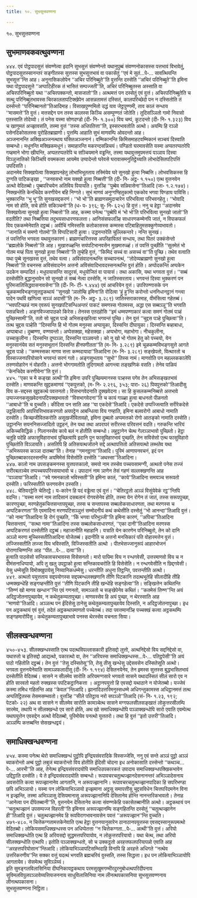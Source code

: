 ```yaml
---
title: १०. सुभसुत्तवण्णना

---
```

१०. सुभसुत्तवण्णना  


## सुभमाणवकवत्थुवण्णना

४४४. एवं पोट्ठपादसुत्तं संवण्णेत्वा इदानि सुभसुत्तं संवण्णेन्तो यथानुपुब्बं संवण्णनोकासस्स पत्तभावं विभावेतुं, पोट्ठपादसुत्तस्सानन्तरं सङ्गीतस्स सुत्तस्स सुभसुत्तभावं वा पकासेतुं ‘‘एवं मे सुतं…पे॰… सावत्थियन्ति सुभसुत्त’’न्ति आह। अनुनासिकलोपेन ‘‘अचिर परिनिब्बुते’’ति वुत्तन्ति दस्सेति ‘‘अचिरं परिनिब्बुते’’ति इमिना यथा पोट्ठपादसुत्ते ‘‘अप्पाटिहीरक तं भासितं सम्पज्जती’’ति, अचिरं परिनिब्बुतस्स अस्साति वा अचिरपरिनिब्बुतो यथा ‘‘अचिरपक्कन्तो, मासजातो’’ति। अत्थमत्तं पन दस्सेतुं एवं वुत्तं। अचिरपरिनिब्बुतेति च सत्थु परिनिब्बुतभावस्स चिरकालतापटिक्खेपेन आसन्नतामत्तं दस्सितं, कालपरिच्छेदो पन न दस्सितोति तं दस्सेन्तो ‘‘परिनिब्बानतो’’तिआदिमाह। विसाखपुण्णमितो उद्धं याव जेट्ठपुण्णमी, ताव कालं सन्धाय ‘‘मासमत्ते’’ति वुत्तं। मत्तसद्देन पन तस्स कालस्स किञ्चि असम्पुण्णतं जोतेति। तुदिसञ्ञितो गामो निवासो एतस्साति तोदेय्यो। तं पनेस यस्मा सोणदण्डो (दी॰ नि॰ १.३००) विय चम्पं, कूटदन्तो (दी॰ नि॰ १.३२३) विय च खाणुमतं अज्झावसति, तस्मा वुत्तं ‘‘तस्स अधिपतित्ता’’ति, इस्सरभावतोति अत्थो। अयम्पि हि रञ्ञो पसेनदिकोसलस्स पुरोहितब्राह्मणो। पुत्तम्पि आहाति सुभं माणवम्पि ओवदन्तो आह।  
अञ्जनानन्ति अक्खिअञ्जनत्थाय घंसितअञ्जनानं। वम्मिकानन्ति किमिसमाहटवम्मिकानं सञ्चयं दिस्वाति सम्बन्धो। मधूनन्ति मक्खिकमधूनं। समाहारन्ति मकरन्दसन्निचयं। पण्डितो घरमावसेति यस्मा अप्पतरप्पतरेपि गय्हमाने भोगा खीयन्ति, अप्पतरप्पतरेपि च सञ्चियमाने वड्ढन्ति, तस्मा यथावुत्तमुपमत्तयं पञ्ञाय दिस्वा विञ्ञुजातिको किञ्चिपि वयमकत्वा आयमेव उप्पादेन्तो घरेवसे घरावासमनुतिट्ठेय्याति लोभादेसितपटिपत्तिं उपदिसति।  
अदानमेव सिक्खापेत्वा सिक्खापनहेतु लोभाभिभूतताय तस्मिंयेव घरे सुनखो हुत्वा निब्बत्ति। लोभवसिकस्स हि दुग्गति पाटिकङ्खा , ‘‘जनवसभो नाम यक्खो हुत्वा निब्बत्ती’’ति (दी॰ नि॰ अट्ठ॰ १.१५०) एत्थ वुत्तनयेन अत्थो वेदितब्बो। पुब्बपरिचयेन अतिविय पियायति। वुत्तञ्हि ‘‘पुब्बेव सन्निवासेना’’तिआदि (जा॰ १.२.१७४)। निक्खन्तेति केनचिदेव करणीयेन बहि निग्गते। सुभं माणवं अनुग्गण्हितुकामो एककोव भगवा पिण्डाय पाविसि। भुक्कारन्ति ‘‘भु भू’’ति सुनखसद्दकरणं। ‘‘भो भो’’ति ब्राह्मणसमुदाचारेन परिभवित्वा परिभवनहेतु। ‘‘भोवादि नाम सो होति, सचे होति सकिञ्चनो’’ति (ध॰ प॰ ३९६; सु॰ नि॰ ६२५) हि वुत्तं। ननु च हेट्ठा ‘‘अदानमेव सिक्खापेत्वा सुनखो हुत्वा निब्बत्तो’’ति आह, कस्मा पनेत्थ ‘‘पुब्बेपि मं ‘भो भो’ति परिभवित्वा सुनखो जातो’’ति वदतीति? तथा निब्बत्तिया तदुभयसाधारणफलत्ता। आनिसंसफलञ्हि साधारणकम्मेनपि जातं, न विपाकफलं विय एककम्मेनेवाति दट्ठब्बं। अवीचिं गमिस्ससि कतोकासस्स कम्मस्स पटिबाहितुमसक्कुणेय्यभावतो। ‘‘जानाति मं समणो गोतमो’’ति विप्पटिसारी हुत्वा। उद्धनन्तरेति चुल्लिकन्तरे। नन्ति सुनखं।  
तं पवत्तिन्ति भगवता यथावुत्तकारणं। ब्राह्मणचारित्तस्स अपरिहापिततं सन्धाय, तथा पितरं उक्कंसेन्तो ‘‘ब्रह्मलोके निब्बत्तो’’ति आह। मुखारुळ्हन्ति सयंपटिभानवसेन मुखमारुळ्हं। तं पवत्तिं पुच्छीति ‘‘सुतमेतं भो गोतम मय्हं पिता सुनखो हुत्वा निब्बत्तो’’ति तुम्हेहि वुत्तं, ‘‘किमिदं सच्चं वा असच्चं वा’’ति पुच्छि। तथेव वत्वाति यथा पुब्बे सुनखस्स वुत्तं, तथेव वत्वा। अविसंवादनत्थन्ति सच्चापनत्थं, ‘‘तोदेय्यब्राह्मणो सुनखो हुत्वा निब्बत्तो’’ति वचनस्स अविसंवादनेन अत्तनो अविसंवादिभावदस्सनत्थन्ति वुत्तं होति। अप्पोदकन्ति अप्पकेन उदकेन सम्पादितं। मधुपायासन्ति सादुरसं, मधुयोजितं वा पायासं। तथा अकासि, यथा भगवता वुत्तं। ‘‘सब्बं दस्सेसीति बुद्धानुभावेन सो सुनखो तं सब्बं नेत्वा दस्सेसि, न जातिस्सरताय। भगवन्तं दिस्वा भुक्करणं पन पुरिमजातिसिद्धवासनावसेना’’ति (दी॰ नि॰ टी॰ १.४४४) एवं आचरियेन वुत्तं। उपरिपण्णासके पन चूळकम्मविभङ्गसुत्तट्ठकथायं ‘‘सुनखो ‘ञातोम्हि इमिना’ति रोदित्वा ‘हुं हु’न्ति करोन्तो धननिधानट्ठानं गन्त्वा पादेन पथविं खणित्वा सञ्ञं अदासी’’ति (म॰ नि॰ अट्ठ॰ ३.२८९) जातिस्सराकारमाह, वीमंसित्वा गहेतब्बं।  
‘‘भवपटिच्छन्नं नाम एवरूपं सुनखपटिसन्धिअन्तरं पाकटं समणस्स गोतमस्स, अद्धा एस सब्बञ्ञू’’ति भगवति पसन्नचित्तो। अङ्गविज्जापाठको किरेस। तेनस्स एतदहोसि ‘‘इमं धम्मपण्णाकारं कत्वा समणं गोतमं पञ्हं पुच्छिस्सामी’’ति, ततो सो चुद्दस पञ्हे अभिसङ्खरित्वा भगवन्तं पुच्छि। तेन वुत्तं ‘‘चुद्दस पञ्हे पुच्छित्वा’’ति। तत्थ चुद्दस पञ्हेति ‘‘दिस्सन्ति हि भो गोतम मनुस्सा अप्पायुका, दिस्सन्ति दीघायुका। दिस्सन्ति बव्हाबाधा, अप्पाबाधा। दुब्बण्णा, वण्णवन्तो। अप्पेसक्खा, महेसक्खा। अप्पभोगा, महाभोगा। नीचकुलीना, उच्चाकुलीना। दिस्सन्ति दुप्पञ्ञा, दिस्सन्ति पञ्ञवन्तो। को नु खो भो गोतम हेतु को पच्चयो, येन मनुस्सानंयेव सतं मनुस्सभूतानं दिस्सन्ति हीनपणीतता’’ति (म॰ नि॰ ३.२८९) इमे चूळकम्मविभङ्गसुत्ते आगते चुद्दस पञ्हे। ‘‘कम्मस्सका माणव सत्ता कम्मदायादा’’तिआदिना (म॰ नि॰ ३.२८९) सङ्खेपतो, वित्थारतो च विस्सज्जनपरियोसाने भगवन्तं सरणं गतो। अङ्गसुभताय ‘‘सुभो’’ तिस्स नामं। माणवोति पन महल्लककालेपि तरुणवोहारेन नं वोहरति। अत्तनो भोगगामतोति तुदिगामतो आगन्त्वा तङ्खणिकं वसति। तेनेव पाळियं ‘‘केनचिदेव करणीयेना’’ति वुत्तं।  
४४५. ‘‘एका च मे कङ्खा अत्थी’’ति इमिना उपरि पुच्छियमानस्स पञ्हस्स पगेव तेन अभिसङ्खतभावं दस्सेति। माणवकन्ति खुद्दकमाणवं ‘‘एकपुत्तको, (म॰ नि॰ २.२९६, ३५३; पारा॰ २६) पियपुत्तको’’तिआदीसु विय क-सद्दस्स खुद्दकत्थे पवत्तनतो। विसभागवेदनाति दुक्खवेदना। सा हि कुसलकम्मनिब्बत्ते अत्तभावे उप्पज्जनकसुखवेदनापटिपक्खभावतो ‘‘विसभागवेदना’’ति च कायं गाळ्हा हुत्वा बाधनतो पीळनतो ‘‘आबाधो’’ति च वुच्चति। कीदिसा पन साति आह ‘‘या एकदेसे’’तिआदि। एकदेसे उप्पज्जित्वाति सरीरेकदेसे उट्ठहित्वापि अपरिवत्तिभावकरणतो अयपट्टेन आबन्धित्वा विय गण्हाति, इमिना बलवरोगो आबाधो नामाति दस्सेति। किच्छजीवितकरोति असुखजीवितावहो, इमिना दुब्बलो अप्पमत्तको रोगो आतङ्को नामाति दस्सेति। उट्ठानन्ति सयननिसज्जादितो उट्ठहनं, तेन यथा तथा अपरापरं सरीरस्स परिवत्तनं वदति। गरुकन्ति भारियं अकिच्चसिद्धिकं। गिलानस्सेव काये बलं न होतीति सम्बन्धो। लहुट्ठानेन चेत्थ गेलञ्ञाभावो पुच्छितो। हेट्ठा चतूहि पदेहि अफासुविहाराभावं पुच्छित्वापि इदानि पुन फासुविहारभावं पुच्छति, तेन सविसेसो एत्थ फासुविहारो पुच्छितोति विञ्ञायति। असतिपि हि अतिसयत्थजोतने सद्दे अत्थापत्तितो अतिसयत्थो लब्भतेव यथा ‘‘अभिरूपस्स कञ्ञा दातब्बा’’ति। तेनाह ‘‘गमनट्ठाना’’तिआदि। पुरिमं आणापनवचनं, इदं पन पुच्छितब्बाकारदस्सनन्ति अयमिमेसं विसेसोति दस्सेति ‘‘अथस्सा’’तिआदिना।  
४४७. कालो नाम उपसङ्कमनस्स युत्तपत्तकालो, समयो नाम तस्सेव पच्चयसामग्गी, अत्थतो पनेस तज्जं सरीरबलञ्चेव तप्पच्चयपरिस्सयाभावो च। उपादानं नाम ञाणेन तेसं गहणं सल्लक्खणन्ति आह ‘‘पञ्ञाया’’तिआदि। ‘‘स्वे गमनकालो भविस्सती’’ति इमिना कालं, ‘‘काये’’तिआदिना समयञ्च सरूपतो दस्सेति। फरिस्सतीति फरणवसेन ठस्सति।  
४४८. चेतियरट्ठेति चेतिरट्ठे। य-कारेन हि पदं वड्ढेत्वा एवं वुत्तं। ‘‘चेतिरट्ठतो अञ्ञं विसुंयेवेकं रट्ठ’’न्तिपि वदन्ति। ‘‘यस्मा मरणं नाम तादिसानं दसबलानं रोगवसेनेव होति, तस्मा येन रोगेन तं जातं, तस्स सरूपपुच्छा, कारणपुच्छा, मरणहेतुकचित्तसन्तापपुच्छा, तस्स च सन्तापस्स सब्बलोकसाधारणता, तथा मरणस्स च अप्पटिकरणता’’ति एवमादिना मरणपटिसञ्ञुत्तं सम्मोदनीयं कथं कथेसीति दस्सेतुं ‘‘भो आनन्दा’’तिआदि वुत्तं। ‘‘को नामा’’तिआदिना हि रोगं पुच्छति, ‘‘किं भगवा परिभुञ्जी’’ति इमिना कारणं, ‘‘अपिचा’’तिआदिना चित्तसन्तापं, ‘‘सत्था नामा’’तिआदिना तस्स सब्बलोकसाधारणतं, ‘‘एका दानी’’तिआदिना मरणस्स अप्पटिकरणतं दस्सेतीति दट्ठब्बं। महाजानीति महाहानि। यत्राति येन कारणेन परिनिब्बुतो, तेन को दानि अञ्ञो मरणा मुच्चिस्सतीतिआदिना योजेतब्बं। इदानीति च अत्तनो मनसिकारं पति वोहारमत्तेन वुत्तं। लज्जिस्सतीति लज्जा विय भविस्सति, विज्जिस्सतीति अत्थो । पीतभेसज्जानुरूपं आहारभोजनं पोराणाचिण्णन्ति आह ‘‘पीत…पे॰… दत्वा’’ति।  
हुत्वाति पाठसेसो सन्तिकावचरभावस्स विसेसनतो। मारो पापिमा विय न रन्धगवेसी, उत्तरमाणवो विय च न वीमंसनाधिप्पायो, अपि तु खलु उपट्ठाको हुत्वा सन्तिकावचरोति हि विसेसेति। न रन्धगवेसीति न छिद्दगवेसी। येसु धम्मेसूति विमोक्खुपायेसु निय्यानिकधम्मेसु। धरन्तीति अधुना तिट्ठन्ति, पवत्तन्तीति अत्थो।  
४४९. अत्थतो पयुत्तताय सद्दपयोगस्स सद्दपबन्धलक्खणानि तीणि पिटकानि तदत्थभूतेहि सीलादीहि तीहि धम्मक्खन्धेहि सङ्गय्हन्तीति वुत्तं ‘‘तीणि पिटकानि तीहि खन्धेहि सङ्गहेत्वा’’ति। सङ्खित्तेन कथितन्ति ‘‘तिण्णं खो माणव खन्धान’’न्ति एवं गणनतो, सामञ्ञतो च सङ्खेपेनेव कथितं। ‘‘कतमेसं तिण्ण’’न्ति अयं अदिट्ठजोतनापुच्छायेव, न कथेतुकम्यतापुच्छा। माणवस्सेव हि अयं पुच्छा, न थेरस्साति आह ‘‘माणवो’’तिआदि। अञ्ञत्थ पन ईदिसेसु ठानेसु कथेतुकम्यतापुच्छायेव दिस्सति, न अदिट्ठजोतनापुच्छा। इध पन अट्ठकथायं एवं वुत्तं, तदेतं अट्ठकथापमाणतो पच्चेतब्बं। तदा पवत्तमानञ्हि पच्चक्खं कत्वा अट्ठकथम्पि सङ्गहमारोपिंसु। कथेतुकम्यतापुच्छाभावे पनस्स थेरस्सेव वचनता सिया।  


## सीलक्खन्धवण्णना

४५०-४५३. सीलक्खन्धस्साति एत्थ पदत्थविपल्लासकारी इतिसद्दो लुत्तो, अत्थनिद्देसो विय सद्दनिद्देसो वा, यथारुतो च इतिसद्दो आद्यत्थो, पकारत्थो वा, तेन ‘‘अरियस्स समाधिक्खन्धस्स…पे॰… पतिट्ठपेसी’’ति अयं पाठो गहितोति दट्ठब्बं। तेन वुत्तं ‘‘तेसु दस्सितेसू’’ति, तेसु तीसु खन्धेसु उद्देसवसेन दस्सितेसूति अत्थो। भगवता वुत्तनयेनेवाति सामञ्ञफलादीसु (दी॰ नि॰ १.१९४) देसितनयेनेव, तेन इमस्स सुत्तस्स बुद्धभासितभावं दस्सेतीति वेदितब्बं। सासने न सीलमेव सारोति अरियमग्गसारे भगवतो सासने यथादस्सितं सीलं सारो एव न होति सारवतो महतो रुक्खस्स पपटिकट्ठानिकत्ता । अट्ठानपयुत्तो हि एवसद्दो यथाठाने न योजेतब्बो। यज्जेवं कस्मा तमिध गहितन्ति आह ‘‘केवल’’न्तिआदि। झानादिउत्तरिमनुस्सधम्मे अधिगन्तुकामस्स अधिट्ठानमत्तं तत्थ अप्पतिट्ठितस्स तेसमसम्भवतो। वुत्तञ्हि ‘‘सीले पतिट्ठाय नरो सपञ्ञो’’तिआदि (सं॰ नि॰ १.२३, १९२; पेटको॰ २२) अथ वा सासने न सीलमेव सारोति कामञ्चेत्थ सासने मग्गफलसीलसङ्खातं लोकुत्तरसीलम्पि सारमेव, तथापि न सीलक्खन्धो एव सारो होति, अथ खो समाधिक्खन्धोपि पञ्ञाक्खन्धोपि सारो एवाति एवम्पेत्थ यथापयुत्तेन एवसद्देन अत्थो वेदितब्बो, पुरिमोयेव पनत्थो युत्ततरो। तथा हि वुत्तं ‘‘इतो उत्तरी’’तिआदि। अञ्ञम्पि कत्तब्बन्ति सेसखन्धद्वयं।  


## समाधिक्खन्धवण्णना

४५४. कस्मा पनेत्थ थेरो समाधिक्खन्धं पुट्ठोपि इन्द्रियसंवरादिके विस्सज्जेसि, ननु एवं सन्ते अञ्ञं पुट्ठो अञ्ञं ब्याकरोन्तो अम्बं पुट्ठो लबुजं ब्याकरोन्तो विय होतीति ईदिसी चोदना इध अनोकासाति दस्सेन्तो ‘‘कथञ्च…पे॰… आरभी’’ति आह, तेनेत्थ इन्द्रियसंवरादयोपि समाधिउपकारकतं उपादाय समाधिक्खन्धपक्खिकभावेन उद्दिट्ठाति दस्सेति। ये ते इन्द्रियसंवरादयोति सम्बन्धो। रूपावचरचतुत्थज्झानदेसनानन्तरं अभिञ्ञादेसनाय अवसरोति कत्वा रूपज्झानानेव आगतानि, न अरूपज्झानानि। रूपावचरचतुत्थज्झानपादिका हि सपरिभण्डा छपि अभिञ्ञायो। यस्मा पन लोकियाभिञ्ञायो इज्झमाना अट्ठसु समापत्तीसु चुद्दसविधेन चित्तपरिदमनेन विना न इज्झन्ति, तस्मा अभिञ्ञासु देसियमानासु अरूपज्झानानिपि देसितानेव होन्ति नानन्तरिकभावतो। तेनाह ‘‘आनेत्वा पन दीपेतब्बानी’’ति, वुत्तनयेन देसितानेव कत्वा संवण्णकेहि पकासेतब्बानीति अत्थो। अट्ठकथायं पन ‘‘चतुत्थज्झानं उपसम्पज्ज विहरती’’ति इमिनाव अरूपज्झानम्पि सङ्गहितन्ति दस्सेतुं ‘‘चतुत्थज्झानेन ही’’तिआदि वुत्तं। चतुत्थज्झानमेव हि रूपविरागभावनावसेन पवत्तं ‘‘अरूपज्झान’’न्ति वुच्चति।  
४७१-४८०. न चित्तेकग्गतामत्तकेनेवाति एत्थ हेट्ठा वुत्तनयानुसारेन ठानाठानपयुत्तस्स एवसद्दस्सानुरूपमत्थो वेदितब्बो। लोकियसमाधिक्खन्धस्स पन अधिप्पेतत्ता ‘‘न चित्तेकग्गता…पे॰… अत्थी’’ति वुत्तं। अरियो समाधिक्खन्धोति एत्थ हि अरियसद्दो सुद्धमत्तपरियायोव, न लोकुत्तरपरियायो। यथा चेत्थ, तथा अरियो सीलक्खन्धोति एत्थापि। इतोति पञ्ञाक्खन्धतो, सो च उक्कट्ठतो अरहत्तफलपरियापन्नो एवाति आह ‘‘अरहत्तपरियोसान’’न्तिआदि। लोकियाभिञ्ञापटिसम्भिदाहि विनापि हि अरहत्ते अधिगते ‘‘नत्थेव उत्तरिकरणीय’’न्ति सक्का वत्तुं यदत्थं भगवति ब्रह्मचरियं वुस्सति, तस्स सिद्धत्ता। इध पन लोकियाभिञ्ञायोपि आगतायेव। सेसमेत्थ सुविञ्ञेय्यं।  
इति सुमङ्गलविलासिनिया दीघनिकायट्ठकथाय परमसुखुमगम्भीरदुरनुबोधत्थपरिदीपनाय सुविमलविपुलपञ्ञावेय्यत्तियजननाय साधुविलासिनिया नाम लीनत्थपकासनिया सुभसुत्तवण्णनाय लीनत्थपकासना।  
सुभसुत्तवण्णना निट्ठिता।  